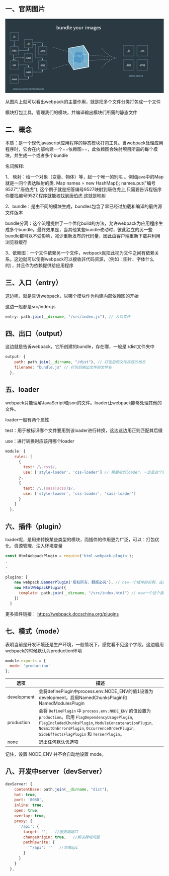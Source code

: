 ## 一、官网图片

![1589008433758](image/1589008433758.png)

从图片上就可以看出webpack的主要作用，就是把多个文件分类打包成一个文件

模块打包工具，管理我们的模块，并编译输出模块们所需的静态文件



## 二、概念

本质：是一个现代javascript应用程序的静态模块打包工具。当webpack处理应用程序时，它会在内部构建一个==依赖图==，此依赖图会映射项目所需的每个模块，并生成一个或者多个bundle

名词解释:

1、 映射：给一个对象（变量、物体）等，起一个唯一的别名 。例如java中的Map就是一问个表达映射的类. Map names = new HashMap(); names.put("编号9527","唐伯虎"); 这个例子就是把答编号9527映射到唐伯虎上,只需要告诉程版序你要找编号9527,程序就能权找到唐伯虎.这就是映射 

2、bundle：是由不同的模块生成，bundles包含了早已经过加载和编译的最终源文件版本

bundle分离：这个流程提供了一个优化build的方法，允许webpack为应用程序生成多个bundle。最终效果是，当其他某些bundle改动时，彼此独立的另一些bundle都可以不受影响，减少重新发布的代码量，因此由客户端重新下载并利用浏览器缓存

3、依赖图：一个文件依赖另一个文件，webpack就把此视为文件之间有依赖关系。这边就可以使得webpack可以接收非代码资源，（例如：图片、字体什么的），并且作为依赖提供给应用程序



## 三、入口（entry）

这边呢，就是告诉webpack，以哪个模块作为构建内部依赖图的开始

这边一般都是src/index.js

```js
entry: path.join(__dirname, "/src/index.js"), // 入口文件
```



## 四、出口（output）

这边就是告诉webpack，它所创建的bundle，存在哪，一般是./dist文件夹中

```js
output: {
    path: path.join(__dirname, "/dist"), // 打包后的文件存放的地方 
    filename: "bundle.js" // 打包后输出文件的文件名
  },
```



## 五、loader

webpack只能理解JavaScript和json的文件。loader让webpack能够处理其他的文件。

loader一般有两个属性

test：用于被标识哪个文件要用到该loader进行转换，这边这边用正则匹配其后缀

use：进行转换时应该用哪个loader

```js
module: {
    rules: [
      {
        test: /\.css$/,
        use: ['style-loader', 'css-loader'] // 需要用的loader，一定是这个顺序，因为调用loader是从右往左编译的
      },
      {
        test: /\.(sass|scss)$/,
        use: ['style-loader', 'css-loader', 'sass-loader']
      }
    ]
  },
```



## 六、插件（plugin）

loader呢，是用来转换某些类型的模块，而插件的作用更为广泛，可以：打包优化、资源管理、注入环境变量

```js
const HtmlWebpackPlugin = require('html-webpack-plugin');
.
.
.
plugins: [
    new webpack.BannerPlugin('版权所有，翻版必究'), // new一个插件的实例，这边是webpack自带的插件，也可以自定义插件require进来就可以了
    new HtmlWebpackPlugin({
      template: path.join(__dirname, "/src/index.html") // new一个这个插件的实例，并传入相关的参数, 为应用程序生成一个HTML文件按，并且注入所有生成的bundle
    })
  ]
```

更多插件链接： https://webpack.docschina.org/plugins 



## 七、模式（mode）

表明当前是开发环境还是生产环境，一般情况下，感觉看不见这个字段，这边启用webpack的时候默认为production环境

```js
module.exports = {
  mode: 'production'
};
```

 

| 选项        | 描述                                                         |
| ----------- | ------------------------------------------------------------ |
| development | 会将definePlugin中process.env.NODE_ENV的值1设置为development。启用NamedChunksPlugin和NamedModulesPlugin |
| production  | 会将 `DefinePlugin` 中 `process.env.NODE_ENV` 的值设置为 `production`。启用 `FlagDependencyUsagePlugin`, `FlagIncludedChunksPlugin`, `ModuleConcatenationPlugin`, `NoEmitOnErrorsPlugin`, `OccurrenceOrderPlugin`, `SideEffectsFlagPlugin` 和 `TerserPlugin`。 |
| none        | 退出任何默认优选项                                           |

记住，设置 NODE_ENV 并不会自动地设置 mode。



## 八、开发中server（devServer）

```js
devServer: {
    contentBase: path.join(__dirname, "dist"),
    hot: true,
    port: '8080',
    inline: true,
    open: true,
    overlay: true,
    proxy: {
      '/api': {
        target: '',   //服务端端口
        changeOrigin: true,   //解决跨域问题
        pathRewrite: {
          '^/api': ''   //忽略api
        }
      }
    }
  },
```

